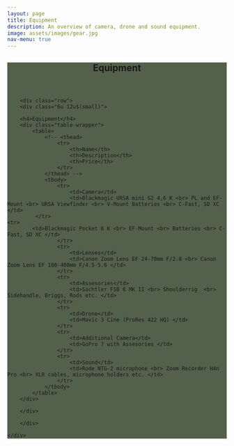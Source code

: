 ```yaml
---
layout: page
title: Equipment
description: An overview of camera, drone and sound equipment.
image: assets/images/gear.jpg
nav-menu: true
---
```


<!-- Main -->
<div id="main" class="alt" style="background-color: #192b0fbd">

<!-- One -->
<section id="one">
	<div class="inner">
		<header class="major">
			<h1>Equipment</h1>
		</header>

        <div class="row">
	    <div class="6u 12u$(small)">

        <h4>Equipment</h4>
        <div class="table-wrapper">
            <table>
                <!-- <thead>
                    <tr>
                        <th>Name</th>
                        <th>Description</th>
                        <th>Price</th>
                    </tr>
                </thead> -->
                <tbody>
                    <tr>
                        <td>Camera</td>
                        <td>Blackmagic URSA mini G2 4,6 K <br> PL and EF-Mount <br> URSA Viewfinder <br> V-Mount Batteries <br> C-Fast, SD XC </td>
			 </tr>
    <tr>
			<td>Blackmagic Pocket 6 K <br> EF-Mount <br> Batteries <br> C-Fast, SD XC </td>
                    </tr>
                    <tr>
                        <td>Lenses</td>
                        <td>Canon Zoom Lens EF 24-70mm F/2.8 <br> Canon Zoom Lens EF 100-400mm F/4.5-5.6 </td>
                    </tr>
                    <tr>
                        <td>Assesories</td>
                        <td>Sachtler FSB 6 MK II <br> Shoulderrig  <br> Sidehandle, Briggs, Rods etc. </td>
                    </tr>
                    <tr>
                        <td>Drone</td>
                        <td>Mavic 3 Cine (ProRes 422 HQ) </td>
                    </tr>
                    <tr>
                        <td>Additional Camera</td>
                        <td>GoPro 7 with Assesories </td>
                    </tr>
                    <tr>
                        <td>Sound</td>
                        <td>Rode NTG-2 microphone <br> Zoom Recorder H4n Pro <br> XLR cables, microphone holders etc. </td>
                    </tr>
                </tbody>
            </table>
        </div>

        </div>

        </div>

    </div>
</section>
